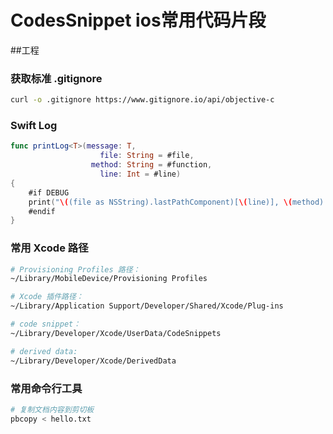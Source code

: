 # CodesSnippet ios常用代码片段
##工程
### 获取标准 .gitignore

~~~bash
curl -o .gitignore https://www.gitignore.io/api/objective-c
~~~

### Swift Log

~~~swift
func printLog<T>(message: T,
                    file: String = #file,
                  method: String = #function,
                    line: Int = #line)
{
    #if DEBUG
    print("\((file as NSString).lastPathComponent)[\(line)], \(method): \(message)")
    #endif
}
~~~

### 常用 Xcode 路径

~~~bash
# Provisioning Profiles 路径：
~/Library/MobileDevice/Provisioning Profiles

# Xcode 插件路径：
~/Library/Application Support/Developer/Shared/Xcode/Plug-ins

# code snippet：
~/Library/Developer/Xcode/UserData/CodeSnippets

# derived data:
~/Library/Developer/Xcode/DerivedData
~~~

### 常用命令行工具

~~~bash
# 复制文档内容到剪切板
pbcopy < hello.txt
~~~
